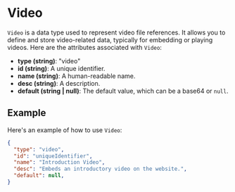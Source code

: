 # Video

`Video` is a data type used to represent video file references. It allows you to define and store video-related data, typically for embedding or playing videos. Here are the attributes associated with `Video`:

- **type (string)**: "video"
- **id (string)**: A unique identifier.
- **name (string)**: A human-readable name.
- **desc (string)**: A description.
- **default (string | null)**: The default value, which can be a base64 or `null`.

## Example

Here's an example of how to use `Video`:

```json
{
  "type": "video",
  "id": "uniqueIdentifier",
  "name": "Introduction Video",
  "desc": "Embeds an introductory video on the website.",
  "default": null,
}
